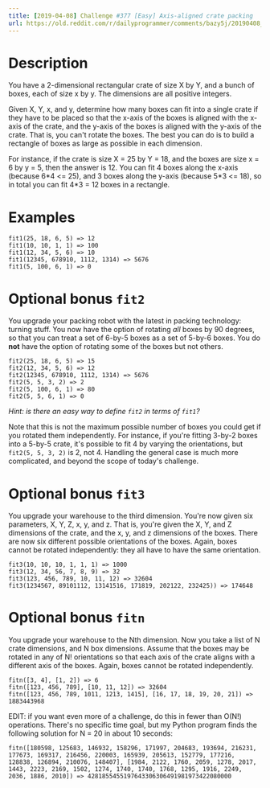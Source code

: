 ```yaml
---
title: [2019-04-08] Challenge #377 [Easy] Axis-aligned crate packing
url: https://old.reddit.com/r/dailyprogrammer/comments/bazy5j/20190408_challenge_377_easy_axisaligned_crate/
---
```


# Description

You have a 2-dimensional rectangular crate of size X by Y, and a bunch of boxes, each of size x by y. The dimensions are all positive integers.

Given X, Y, x, and y, determine how many boxes can fit into a single crate if they have to be placed so that the x-axis of the boxes is aligned with the x-axis of the crate, and the y-axis of the boxes is aligned with the y-axis of the crate. That is, you can't rotate the boxes. The best you can do is to build a rectangle of boxes as large as possible in each dimension.

For instance, if the crate is size X = 25 by Y = 18, and the boxes are size x = 6 by y = 5, then the answer is 12. You can fit 4 boxes along the x-axis (because 6\*4 <= 25), and 3 boxes along the y-axis (because 5\*3 <= 18), so in total you can fit 4*3 = 12 boxes in a rectangle.

# Examples

    fit1(25, 18, 6, 5) => 12
    fit1(10, 10, 1, 1) => 100
    fit1(12, 34, 5, 6) => 10
    fit1(12345, 678910, 1112, 1314) => 5676
    fit1(5, 100, 6, 1) => 0

# Optional bonus `fit2`

You upgrade your packing robot with the latest in packing technology: turning stuff. You now have the option of rotating *all* boxes by 90 degrees, so that you can treat a set of 6-by-5 boxes as a set of 5-by-6 boxes. You do **not** have the option of rotating some of the boxes but not others.

    fit2(25, 18, 6, 5) => 15
    fit2(12, 34, 5, 6) => 12
    fit2(12345, 678910, 1112, 1314) => 5676
    fit2(5, 5, 3, 2) => 2
    fit2(5, 100, 6, 1) => 80
    fit2(5, 5, 6, 1) => 0

*Hint: is there an easy way to define `fit2` in terms of `fit1`?*

Note that this is not the maximum possible number of boxes you could get if you rotated them independently. For instance, if you're fitting 3-by-2 boxes into a 5-by-5 crate, it's possible to fit 4 by varying the orientations, but `fit2(5, 5, 3, 2)` is 2, not 4. Handling the general case is much more complicated, and beyond the scope of today's challenge.

# Optional bonus `fit3`

You upgrade your warehouse to the third dimension. You're now given six parameters, X, Y, Z, x, y, and z. That is, you're given the X, Y, and Z dimensions of the crate, and the x, y, and z dimensions of the boxes. There are now six different possible orientations of the boxes. Again, boxes cannot be rotated independently: they all have to have the same orientation.

    fit3(10, 10, 10, 1, 1, 1) => 1000
    fit3(12, 34, 56, 7, 8, 9) => 32
    fit3(123, 456, 789, 10, 11, 12) => 32604
    fit3(1234567, 89101112, 13141516, 171819, 202122, 232425)) => 174648

# Optional bonus `fitn`

You upgrade your warehouse to the Nth dimension. Now you take a list of N crate dimensions, and N box dimensions. Assume that the boxes may be rotated in any of N! orientations so that each axis of the crate aligns with a different axis of the boxes. Again, boxes cannot be rotated independently.

    fitn([3, 4], [1, 2]) => 6
    fitn([123, 456, 789], [10, 11, 12]) => 32604
    fitn([123, 456, 789, 1011, 1213, 1415], [16, 17, 18, 19, 20, 21]) => 1883443968

EDIT: if you want even more of a challenge, do this in fewer than O(N!) operations. There's no specific time goal, but my Python program finds the following solution for N = 20 in about 10 seconds:

    fitn([180598, 125683, 146932, 158296, 171997, 204683, 193694, 216231, 177673, 169317, 216456, 220003, 165939, 205613, 152779, 177216, 128838, 126894, 210076, 148407], [1984, 2122, 1760, 2059, 1278, 2017, 1443, 2223, 2169, 1502, 1274, 1740, 1740, 1768, 1295, 1916, 2249, 2036, 1886, 2010]) => 4281855455197643306306491981973422080000